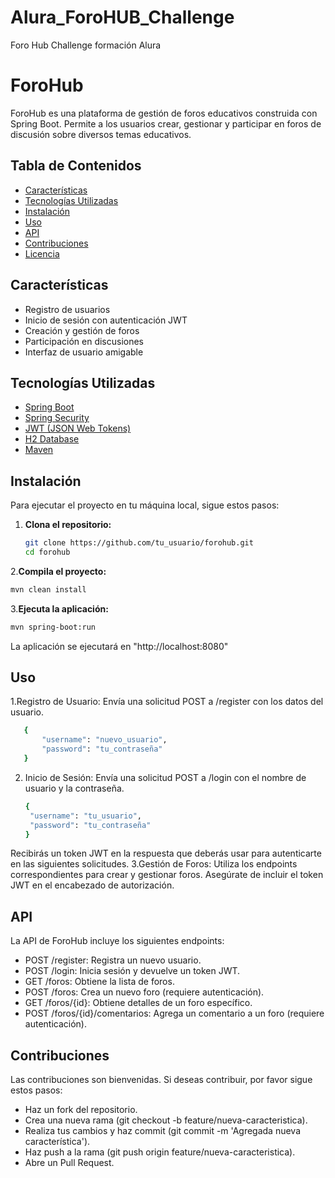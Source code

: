 # Alura_ForoHUB_Challenge
Foro Hub Challenge formación Alura
# ForoHub

ForoHub es una plataforma de gestión de foros educativos construida con Spring Boot. Permite a los usuarios crear, gestionar y participar en foros de discusión sobre diversos temas educativos.

## Tabla de Contenidos

- [Características](#características)
- [Tecnologías Utilizadas](#tecnologías-utilizadas)
- [Instalación](#instalación)
- [Uso](#uso)
- [API](#api)
- [Contribuciones](#contribuciones)
- [Licencia](#licencia)

## Características

- Registro de usuarios
- Inicio de sesión con autenticación JWT
- Creación y gestión de foros
- Participación en discusiones
- Interfaz de usuario amigable

## Tecnologías Utilizadas

- [Spring Boot](https://spring.io/projects/spring-boot)
- [Spring Security](https://spring.io/projects/spring-security)
- [JWT (JSON Web Tokens)](https://jwt.io/)
- [H2 Database](https://www.h2database.com/)
- [Maven](https://maven.apache.org/)

## Instalación

Para ejecutar el proyecto en tu máquina local, sigue estos pasos:

1. **Clona el repositorio:**

   ```bash
   git clone https://github.com/tu_usuario/forohub.git
   cd forohub
   ```
   
2.**Compila el proyecto:**

   ```bash
   mvn clean install
   ```

3.**Ejecuta la aplicación:**
   
   ```bash
   mvn spring-boot:run
   ```
La aplicación se ejecutará en "http://localhost:8080"

   ## Uso 
   
1.Registro de Usuario: Envía una solicitud POST a /register con los datos del usuario.
   ```bash
      {
          "username": "nuevo_usuario",
          "password": "tu_contraseña"
      }
   ```
2. Inicio de Sesión: Envía una solicitud POST a /login con el nombre de usuario y la contraseña.
   ```bash
   {
    "username": "tu_usuario",
    "password": "tu_contraseña"
   }
   ```
Recibirás un token JWT en la respuesta que deberás usar para autenticarte en las siguientes solicitudes.
3.Gestión de Foros: Utiliza los endpoints correspondientes para crear y gestionar foros. Asegúrate de incluir el token JWT en el encabezado de autorización.
   ## API
La API de ForoHub incluye los siguientes endpoints:

- POST /register: Registra un nuevo usuario.
- POST /login: Inicia sesión y devuelve un token JWT.
- GET /foros: Obtiene la lista de foros.
- POST /foros: Crea un nuevo foro (requiere autenticación).
- GET /foros/{id}: Obtiene detalles de un foro específico.
- POST /foros/{id}/comentarios: Agrega un comentario a un foro (requiere autenticación).

## Contribuciones
Las contribuciones son bienvenidas. Si deseas contribuir, por favor sigue estos pasos:

- Haz un fork del repositorio.
- Crea una nueva rama (git checkout -b feature/nueva-caracteristica).
- Realiza tus cambios y haz commit (git commit -m 'Agregada nueva característica').
- Haz push a la rama (git push origin feature/nueva-caracteristica).
- Abre un Pull Request.
